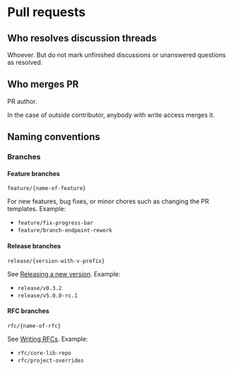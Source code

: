 # Pull requests

## Who resolves discussion threads

Whoever. But do not mark unfinished discussions or unanswered questions as
resolved.

## Who merges PR

PR author.

In the case of outside contributor, anybody with write access merges it.

## Naming conventions

### Branches

#### Feature branches

`feature/{name-of-feature}`

For new features, bug fixes, or minor chores such as changing the PR templates. 
Example:

- `feature/fix-progress-bar`
- `feature/branch-endpoint-rework`

#### Release branches

`release/{version-with-v-prefix}`

See [Releasing a new version](development/releasing-a-new-version). Example:

- `release/v0.3.2`
- `release/v5.0.0-rc.1`

#### RFC branches

`rfc/{name-of-rfc}`

See [Writing RFCs](https://iver-wharf.github.io/rfcs/guides/writing-rfcs).
Example:

- `rfc/core-lib-repo`
- `rfc/project-overrides`
